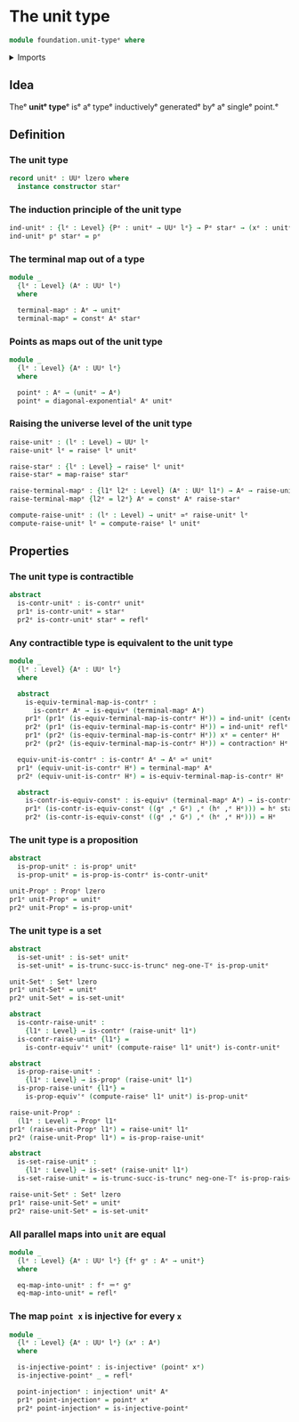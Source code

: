 # The unit type

```agda
module foundation.unit-typeᵉ where
```

<details><summary>Imports</summary>

```agda
open import foundation.dependent-pair-typesᵉ
open import foundation.diagonal-maps-of-typesᵉ
open import foundation.raising-universe-levelsᵉ
open import foundation.universe-levelsᵉ

open import foundation-core.constant-mapsᵉ
open import foundation-core.contractible-typesᵉ
open import foundation-core.equivalencesᵉ
open import foundation-core.identity-typesᵉ
open import foundation-core.injective-mapsᵉ
open import foundation-core.propositionsᵉ
open import foundation-core.setsᵉ
open import foundation-core.truncated-typesᵉ
open import foundation-core.truncation-levelsᵉ
```

</details>

## Idea

Theᵉ **unitᵉ type**ᵉ isᵉ aᵉ typeᵉ inductivelyᵉ generatedᵉ byᵉ aᵉ singleᵉ point.ᵉ

## Definition

### The unit type

```agda
record unitᵉ : UUᵉ lzero where
  instance constructor starᵉ


```

### The induction principle of the unit type

```agda
ind-unitᵉ : {lᵉ : Level} {Pᵉ : unitᵉ → UUᵉ lᵉ} → Pᵉ starᵉ → (xᵉ : unitᵉ) → Pᵉ xᵉ
ind-unitᵉ pᵉ starᵉ = pᵉ
```

### The terminal map out of a type

```agda
module _
  {lᵉ : Level} (Aᵉ : UUᵉ lᵉ)
  where

  terminal-mapᵉ : Aᵉ → unitᵉ
  terminal-mapᵉ = constᵉ Aᵉ starᵉ
```

### Points as maps out of the unit type

```agda
module _
  {lᵉ : Level} {Aᵉ : UUᵉ lᵉ}
  where

  pointᵉ : Aᵉ → (unitᵉ → Aᵉ)
  pointᵉ = diagonal-exponentialᵉ Aᵉ unitᵉ
```

### Raising the universe level of the unit type

```agda
raise-unitᵉ : (lᵉ : Level) → UUᵉ lᵉ
raise-unitᵉ lᵉ = raiseᵉ lᵉ unitᵉ

raise-starᵉ : {lᵉ : Level} → raiseᵉ lᵉ unitᵉ
raise-starᵉ = map-raiseᵉ starᵉ

raise-terminal-mapᵉ : {l1ᵉ l2ᵉ : Level} (Aᵉ : UUᵉ l1ᵉ) → Aᵉ → raise-unitᵉ l2ᵉ
raise-terminal-mapᵉ {l2ᵉ = l2ᵉ} Aᵉ = constᵉ Aᵉ raise-starᵉ

compute-raise-unitᵉ : (lᵉ : Level) → unitᵉ ≃ᵉ raise-unitᵉ lᵉ
compute-raise-unitᵉ lᵉ = compute-raiseᵉ lᵉ unitᵉ
```

## Properties

### The unit type is contractible

```agda
abstract
  is-contr-unitᵉ : is-contrᵉ unitᵉ
  pr1ᵉ is-contr-unitᵉ = starᵉ
  pr2ᵉ is-contr-unitᵉ starᵉ = reflᵉ
```

### Any contractible type is equivalent to the unit type

```agda
module _
  {lᵉ : Level} {Aᵉ : UUᵉ lᵉ}
  where

  abstract
    is-equiv-terminal-map-is-contrᵉ :
      is-contrᵉ Aᵉ → is-equivᵉ (terminal-mapᵉ Aᵉ)
    pr1ᵉ (pr1ᵉ (is-equiv-terminal-map-is-contrᵉ Hᵉ)) = ind-unitᵉ (centerᵉ Hᵉ)
    pr2ᵉ (pr1ᵉ (is-equiv-terminal-map-is-contrᵉ Hᵉ)) = ind-unitᵉ reflᵉ
    pr1ᵉ (pr2ᵉ (is-equiv-terminal-map-is-contrᵉ Hᵉ)) xᵉ = centerᵉ Hᵉ
    pr2ᵉ (pr2ᵉ (is-equiv-terminal-map-is-contrᵉ Hᵉ)) = contractionᵉ Hᵉ

  equiv-unit-is-contrᵉ : is-contrᵉ Aᵉ → Aᵉ ≃ᵉ unitᵉ
  pr1ᵉ (equiv-unit-is-contrᵉ Hᵉ) = terminal-mapᵉ Aᵉ
  pr2ᵉ (equiv-unit-is-contrᵉ Hᵉ) = is-equiv-terminal-map-is-contrᵉ Hᵉ

  abstract
    is-contr-is-equiv-constᵉ : is-equivᵉ (terminal-mapᵉ Aᵉ) → is-contrᵉ Aᵉ
    pr1ᵉ (is-contr-is-equiv-constᵉ ((gᵉ ,ᵉ Gᵉ) ,ᵉ (hᵉ ,ᵉ Hᵉ))) = hᵉ starᵉ
    pr2ᵉ (is-contr-is-equiv-constᵉ ((gᵉ ,ᵉ Gᵉ) ,ᵉ (hᵉ ,ᵉ Hᵉ))) = Hᵉ
```

### The unit type is a proposition

```agda
abstract
  is-prop-unitᵉ : is-propᵉ unitᵉ
  is-prop-unitᵉ = is-prop-is-contrᵉ is-contr-unitᵉ

unit-Propᵉ : Propᵉ lzero
pr1ᵉ unit-Propᵉ = unitᵉ
pr2ᵉ unit-Propᵉ = is-prop-unitᵉ
```

### The unit type is a set

```agda
abstract
  is-set-unitᵉ : is-setᵉ unitᵉ
  is-set-unitᵉ = is-trunc-succ-is-truncᵉ neg-one-𝕋ᵉ is-prop-unitᵉ

unit-Setᵉ : Setᵉ lzero
pr1ᵉ unit-Setᵉ = unitᵉ
pr2ᵉ unit-Setᵉ = is-set-unitᵉ
```

```agda
abstract
  is-contr-raise-unitᵉ :
    {l1ᵉ : Level} → is-contrᵉ (raise-unitᵉ l1ᵉ)
  is-contr-raise-unitᵉ {l1ᵉ} =
    is-contr-equiv'ᵉ unitᵉ (compute-raiseᵉ l1ᵉ unitᵉ) is-contr-unitᵉ

abstract
  is-prop-raise-unitᵉ :
    {l1ᵉ : Level} → is-propᵉ (raise-unitᵉ l1ᵉ)
  is-prop-raise-unitᵉ {l1ᵉ} =
    is-prop-equiv'ᵉ (compute-raiseᵉ l1ᵉ unitᵉ) is-prop-unitᵉ

raise-unit-Propᵉ :
  (l1ᵉ : Level) → Propᵉ l1ᵉ
pr1ᵉ (raise-unit-Propᵉ l1ᵉ) = raise-unitᵉ l1ᵉ
pr2ᵉ (raise-unit-Propᵉ l1ᵉ) = is-prop-raise-unitᵉ

abstract
  is-set-raise-unitᵉ :
    {l1ᵉ : Level} → is-setᵉ (raise-unitᵉ l1ᵉ)
  is-set-raise-unitᵉ = is-trunc-succ-is-truncᵉ neg-one-𝕋ᵉ is-prop-raise-unitᵉ

raise-unit-Setᵉ : Setᵉ lzero
pr1ᵉ raise-unit-Setᵉ = unitᵉ
pr2ᵉ raise-unit-Setᵉ = is-set-unitᵉ
```

### All parallel maps into `unit` are equal

```agda
module _
  {lᵉ : Level} {Aᵉ : UUᵉ lᵉ} {fᵉ gᵉ : Aᵉ → unitᵉ}
  where

  eq-map-into-unitᵉ : fᵉ ＝ᵉ gᵉ
  eq-map-into-unitᵉ = reflᵉ
```

### The map `point x` is injective for every `x`

```agda
module _
  {lᵉ : Level} {Aᵉ : UUᵉ lᵉ} (xᵉ : Aᵉ)
  where

  is-injective-pointᵉ : is-injectiveᵉ (pointᵉ xᵉ)
  is-injective-pointᵉ _ = reflᵉ

  point-injectionᵉ : injectionᵉ unitᵉ Aᵉ
  pr1ᵉ point-injectionᵉ = pointᵉ xᵉ
  pr2ᵉ point-injectionᵉ = is-injective-pointᵉ
```